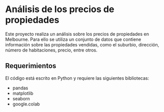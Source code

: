 # Análisis de los precios de propiedades

Este proyecto realiza un análisis sobre los precios de propiedades en Melbourne. Para ello se utiliza un conjunto de datos que contiene información sobre las propiedades vendidas, como el suburbio, dirección, número de habitaciones, precio, entre otros.

## Requerimientos

El código está escrito en Python y requiere las siguientes bibliotecas:

- pandas
- matplotlib
- seaborn
- google.colab
